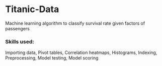 # Titanic-Data
Machine learning algorithm to classify survival rate given factors of passengers
### Skills used:
Importing data, Pivot tables, Correlation heatmaps, Histograms, Indexing, Preprocessing, Model  testing, Model scoring 
